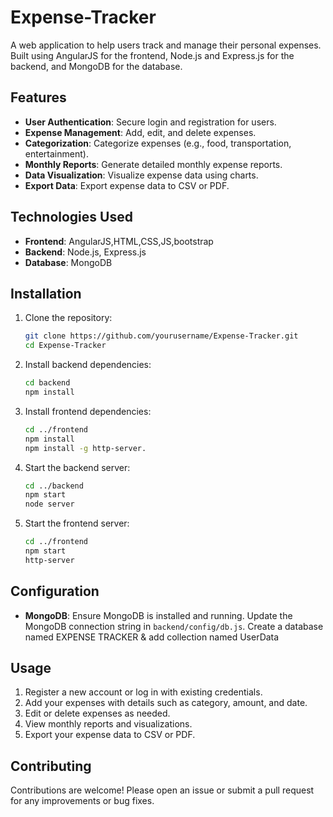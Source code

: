 # Expense-Tracker

A web application to help users track and manage their personal expenses. Built using AngularJS for the frontend, Node.js and Express.js for the backend, and MongoDB for the database.

## Features

- **User Authentication**: Secure login and registration for users.
- **Expense Management**: Add, edit, and delete expenses.
- **Categorization**: Categorize expenses (e.g., food, transportation, entertainment).
- **Monthly Reports**: Generate detailed monthly expense reports.
- **Data Visualization**: Visualize expense data using charts.
- **Export Data**: Export expense data to CSV or PDF.

## Technologies Used

- **Frontend**: AngularJS,HTML,CSS,JS,bootstrap
- **Backend**: Node.js, Express.js
- **Database**: MongoDB

## Installation

1. Clone the repository:
    ```bash
    git clone https://github.com/yourusername/Expense-Tracker.git
    cd Expense-Tracker
    ```

2. Install backend dependencies:
    ```bash
    cd backend
    npm install
    ```

3. Install frontend dependencies:
    ```bash
    cd ../frontend
    npm install
    npm install -g http-server.
    ```

4. Start the backend server:
    ```bash
    cd ../backend
    npm start
    node server
    ```

5. Start the frontend server:
    ```bash
    cd ../frontend
    npm start
    http-server
    ```

## Configuration

- **MongoDB**: Ensure MongoDB is installed and running. Update the MongoDB connection string in `backend/config/db.js`. Create a database named EXPENSE TRACKER & add collection named UserData

## Usage

1. Register a new account or log in with existing credentials.
2. Add your expenses with details such as category, amount, and date.
3. Edit or delete expenses as needed.
4. View monthly reports and visualizations.
5. Export your expense data to CSV or PDF.

## Contributing

Contributions are welcome! Please open an issue or submit a pull request for any improvements or bug fixes.

